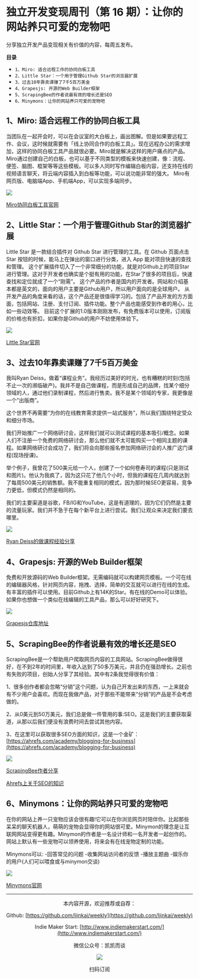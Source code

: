 # 独立开发变现周刊（第 16 期）：让你的网站养只可爱的宠物吧

分享独立开发产品变现相关有价值的内容，每周五发布。

**目录**
- `1、Miro: 适合远程工作的协同白板工具`
- `2、Little Star：一个用于管理Github Star的浏览器扩展`
- `3、过去10年靠卖课赚了7千5百万美金`
- `4、Grapesjs: 开源的Web Builder框架`
- `5、ScrapingBee的作者说最有效的增长还是SEO`
- `6、Minymons：让你的网站养只可爱的宠物吧`


## 1、Miro: 适合远程工作的协同白板工具

当团队在一起开会时，可以在会议室的大白板上，画出图解。但是如果要远程工作、会议，这时候就需要有「线上协同合作的白板工具」。现在远程办公的需求增加，这样的协同白板工具产品就很必要。Miro就是解决这样的用户痛点的产品。
Miro通过创建自己的白板，也可以基于不同类型的模板来快速创建，像：流程、便签、脑图、框架等等这些模板。可以多人同时写作编辑白板内容，还支持在线的视频语言聊天，将云端内容插入到白板等功能，可以说功能非常的强大。
Miro有网页版、电脑端App、手机端App，可以实现多端同步。

![](http://qiniu.gafata.com/2021-08-19-Untitled.png?imageView2/2/w/600)

[Miro协同白板工具官网](https://miro.com/)

## 2、Little Star：一个用于管理Github Star的浏览器扩展

Little Star 是一款结合插件对 Github Star 进行管理的工具。在 Github 页面点击 Star 按钮的时候，能马上在弹出的窗口进行分类，进入 App 能对项目快速的查找和管理。
这个扩展插件切入了一个非常细分的功能，就是对Github上的项目Star进行管理。这对于开发者也确实是个挺有用的功能，在Star了很多的项目后，快速查找和定位就成了一个“刚需”。
这个产品的作者是国内的开发者。网站和介绍基本都是英文的，面向的用户主要是Github用户，所以用户面向的是全球用户。
从开发产品的角度来看的话，这个产品还是很值得学习的。包括了产品开发的方方面面，包括网站、注册、支付订阅、插件功能。整个产品也能感受到作者的用心，比如一些动效等。
目前这个扩展的1.0版本刚刚发布，有免费版本可以使用，订阅版的价格也有折扣，如果你是Github的用户不妨使用体验下。

![](http://qiniu.gafata.com/2021-08-19-Untitled%201.png?imageView2/2/w/600)

[Little Star官网](https://www.littlestarcloud.com/)

## 3、过去10年靠卖课赚了7千5百万美金

我叫Ryan Deiss，做着“课程业务”。我经历过美好的时光，也有糟糕的时刻(包括不止一次的濒临破产)。我并不是自己做课程，而是形成自己的品牌，找某个细分领域的人，通过他们录制课程，然后进行售卖。我不是某个领域的专家，我更像是一个“出版商”。

这个世界不再需要“为你的在线教育需求提供一站式服务”，所以我们围绕特定受众和细分市场。

我们开始推广一个网络研讨会，这样我们就可以测试课程的基本吸引/概念。如果人们不注册一个免费的网络研讨会，那么他们就不太可能购买一个相同主题的课程。如果网络研讨会成功了，我们将会向那些报名参加网络研讨会的人推广这门课程(现场授课)。

举个例子，我曾花了500美元给一个人，创建了一个如何卷寿司的课程(只是测试和图片)。他认为我疯了，因为这只花了他几个小时，但我的课程在几周内就达到了每周500美元的销售额。我不能重复相同的模式，因为那时候SEO更容易，竞争力更低，但模式仍然是相同的。

我们的主要渠道是谷歌，FB/IG和YouTube，这是有道理的，因为它们仍然是主要的流量玩家。我们并不急于在每个新平台上进行尝试。我们让观众来决定我们要去哪里。

![](http://qiniu.gafata.com/2021-08-19-Untitled%202.png?imageView2/2/w/600)

[Ryan Deiss的做课程经验分享](https://www.indiehackers.com/post/ive-made-75m-selling-online-courses-over-the-last-10-years-ama-8686aa9cf3)

## 4、Grapesjs: 开源的Web Builder框架

免费和开放源码的Web Builder框架。无需编码就可以构建网页模板。一个可在线的编辑器风格，针对网页内容，拖拽、选择，简单的交互就可以进行在线的生成。有丰富的插件可以使用。目前Github上有14K的Star。有在线的Demo可以体验。如果你也想做一个类似在线编辑的工具产品，那么可以好好研究下。

![](http://qiniu.gafata.com/2021-08-19-Untitled%203.png?imageView2/2/w/600)

[Grapesjs仓库地址](https://github.com/artf/grapesjs)

## 5、ScrapingBee的作者说最有效的增长还是SEO

ScrapingBee是一个帮助用户爬取网页内容的工具网站。ScrapingBee做得很好，在不到2年的时间里，年收入达到了50多万美元，并且仍在强劲增长。之前也有失败的项目，创始人分享了其经验。其中有2条我觉得很有价值：

1、很多创作者都会忽略“分销”这个问题，认为自己开发出来的东西，一上来就会有不少用户会喜欢。而现在我做产品，对于那些不能带来“分销”的产品是不会考虑做的。

2、从0美元到50万美元，我们总是做一件管用的事:SEO。这是我们的主要获取渠道，从那以后我们便没有浪费时间去尝试其他内容。

3、在这里可以获取很多SEO方面的知识，这是一个金矿：[https://ahrefs.com/academy/blogging-for-business](https://ahrefs.com/academy/blogging-for-business)

![](http://qiniu.gafata.com/2021-08-19-Untitled%204.png?imageView2/2/w/600)

[ScrapingBee作者分享](https://www.indiehackers.com/post/we-bootstrapped-our-saas-to-500k-arr-in-less-than-2-years-after-failing-two-times-ama-5ea4918f09)

[Ahrefs上关于SEO的知识](https://ahrefs.com/academy/blogging-for-business)

## 6、Minymons：让你的网站养只可爱的宠物吧

在你的网站上养一只宠物应该会很有趣!它可以在你浏览网页时陪伴你。比起那些呆呆的聊天机器人，萌萌的宠物会显得你的网站很可爱。Minymon的理念是让互联网网站变得更有趣。Minymon的作者是一名设计师和一名开发者一起创作的。网站上默认有一些宠物可以领养使用，将来会有在线宠物定制的功能。

Minymons可以:
-回答常见的问题
-收集网站访问者的反馈
-播放主题曲
-娱乐你的用户(人们可以喂食或与minymon交谈)

![](http://qiniu.gafata.com/2021-08-19-Untitled%205.png?imageView2/2/w/600)

[Minymons官网](https://www.minymon.com/)

---
<center>
本内容开源，欢迎推荐或自荐：

Github: [https://github.com/ljinkai/weekly](https://github.com/ljinkai/weekly)


Indie Maker Start: [http://www.indiemakerstart.com/](http://www.indiemakerstart.com/)

微信公众号：凯凯而谈


![](http://qiniu.gafata.com/2019-03-17-web-bear.jpg?imageView2/2/w/200)

扫码订阅
</center>